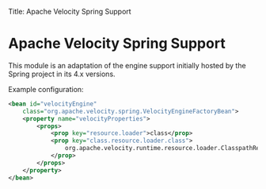 Title: Apache Velocity Spring Support

# Apache Velocity Spring Support

This module is an adaptation of the engine support initially hosted by the Spring project in its 4.x versions.

Example configuration:

```xml
<bean id="velocityEngine"
    class="org.apache.velocity.spring.VelocityEngineFactoryBean">
    <property name="velocityProperties">
        <props>
            <prop key="resource.loader">class</prop>
            <prop key="class.resource.loader.class">
                org.apache.velocity.runtime.resource.loader.ClasspathResourceLoader
            </prop>
        </props>
    </property>
</bean>
```

